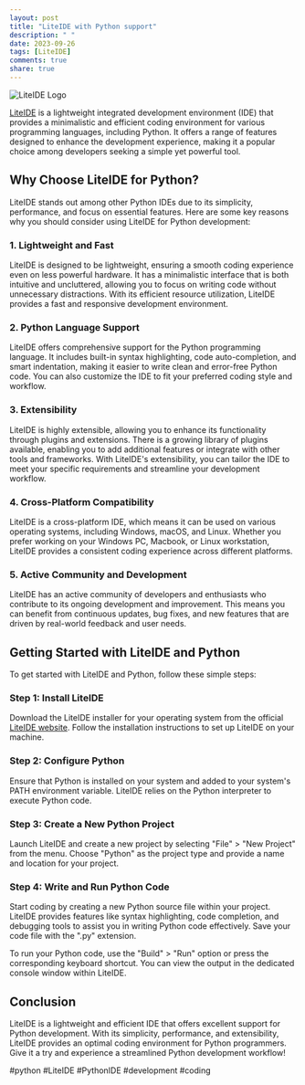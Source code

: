 ```yaml
---
layout: post
title: "LiteIDE with Python support"
description: " "
date: 2023-09-26
tags: [LiteIDE]
comments: true
share: true
---
```


![LiteIDE Logo](https://liteide.org/images/logo.png)

[LiteIDE](https://liteide.org/) is a lightweight integrated development environment (IDE) that provides a minimalistic and efficient coding environment for various programming languages, including Python. It offers a range of features designed to enhance the development experience, making it a popular choice among developers seeking a simple yet powerful tool.

## Why Choose LiteIDE for Python?

LiteIDE stands out among other Python IDEs due to its simplicity, performance, and focus on essential features. Here are some key reasons why you should consider using LiteIDE for Python development:

### 1. Lightweight and Fast

LiteIDE is designed to be lightweight, ensuring a smooth coding experience even on less powerful hardware. It has a minimalistic interface that is both intuitive and uncluttered, allowing you to focus on writing code without unnecessary distractions. With its efficient resource utilization, LiteIDE provides a fast and responsive development environment.

### 2. Python Language Support

LiteIDE offers comprehensive support for the Python programming language. It includes built-in syntax highlighting, code auto-completion, and smart indentation, making it easier to write clean and error-free Python code. You can also customize the IDE to fit your preferred coding style and workflow.

### 3. Extensibility

LiteIDE is highly extensible, allowing you to enhance its functionality through plugins and extensions. There is a growing library of plugins available, enabling you to add additional features or integrate with other tools and frameworks. With LiteIDE's extensibility, you can tailor the IDE to meet your specific requirements and streamline your development workflow.

### 4. Cross-Platform Compatibility

LiteIDE is a cross-platform IDE, which means it can be used on various operating systems, including Windows, macOS, and Linux. Whether you prefer working on your Windows PC, Macbook, or Linux workstation, LiteIDE provides a consistent coding experience across different platforms.

### 5. Active Community and Development

LiteIDE has an active community of developers and enthusiasts who contribute to its ongoing development and improvement. This means you can benefit from continuous updates, bug fixes, and new features that are driven by real-world feedback and user needs.

## Getting Started with LiteIDE and Python

To get started with LiteIDE and Python, follow these simple steps:

### Step 1: Install LiteIDE

Download the LiteIDE installer for your operating system from the official [LiteIDE website](https://liteide.org/). Follow the installation instructions to set up LiteIDE on your machine.

### Step 2: Configure Python

Ensure that Python is installed on your system and added to your system's PATH environment variable. LiteIDE relies on the Python interpreter to execute Python code.

### Step 3: Create a New Python Project

Launch LiteIDE and create a new project by selecting "File" > "New Project" from the menu. Choose "Python" as the project type and provide a name and location for your project.

### Step 4: Write and Run Python Code

Start coding by creating a new Python source file within your project. LiteIDE provides features like syntax highlighting, code completion, and debugging tools to assist you in writing Python code effectively. Save your code file with the ".py" extension.

To run your Python code, use the "Build" > "Run" option or press the corresponding keyboard shortcut. You can view the output in the dedicated console window within LiteIDE.

## Conclusion

LiteIDE is a lightweight and efficient IDE that offers excellent support for Python development. With its simplicity, performance, and extensibility, LiteIDE provides an optimal coding environment for Python programmers. Give it a try and experience a streamlined Python development workflow!

#python #LiteIDE #PythonIDE #development #coding